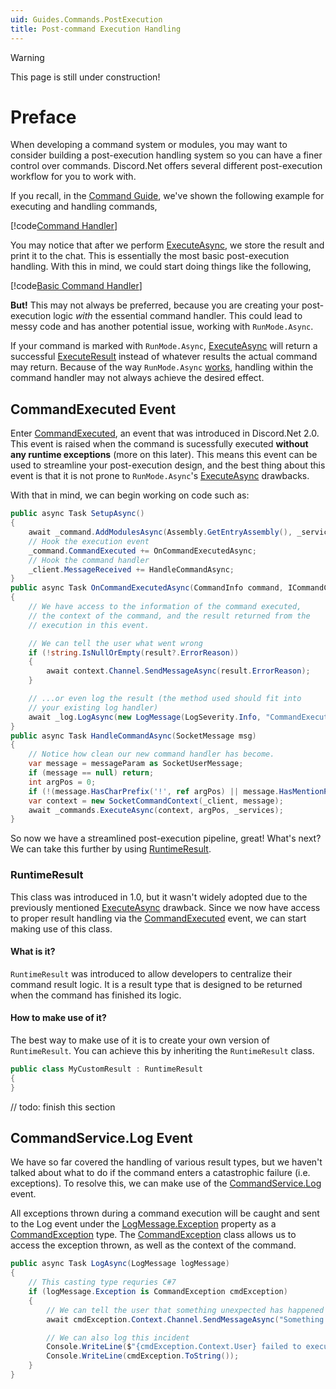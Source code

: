```yaml
---
uid: Guides.Commands.PostExecution
title: Post-command Execution Handling
---
```


> [!WARNING]
> This page is still under construction!

# Preface

When developing a command system or modules, you may want to consider
building a post-execution handling system so you can have a finer
control over commands. Discord.Net offers several different
post-execution workflow for you to work with.

If you recall, in the [Command Guide], we've shown the following
example for executing and handling commands,

[!code[Command Handler](samples/command_handler.cs)]

You may notice that after we perform [ExecuteAsync], we store the
result and print it to the chat. This is essentially the most
basic post-execution handling. With this in mind, we could start doing
things like the following,

[!code[Basic Command Handler](samples/post-execution_basic.cs)]

**But!** This may not always be preferred, because you are
creating your post-execution logic *with* the essential command
handler. This could lead to messy code and has another potential
issue, working with `RunMode.Async`.

If your command is marked with `RunMode.Async`, [ExecuteAsync] will
return a successful [ExecuteResult] instead of whatever results
the actual command may return. Because of the way `RunMode.Async`
[works](xref:FAQ.Commands), handling within the command handler
may not always achieve the desired effect.

## CommandExecuted Event

Enter [CommandExecuted], an event that was introduced in
Discord.Net 2.0. This event is raised when the command is
sucessfully executed **without any runtime exceptions** (more on this
later). This means this event can be used to streamline your
post-execution design, and the best thing about this event is that it
is not prone to `RunMode.Async`'s [ExecuteAsync] drawbacks.

With that in mind, we can begin working on code such as:

```cs
public async Task SetupAsync()
{
    await _command.AddModulesAsync(Assembly.GetEntryAssembly(), _services);
    // Hook the execution event
    _command.CommandExecuted += OnCommandExecutedAsync;
    // Hook the command handler
    _client.MessageReceived += HandleCommandAsync;
}
public async Task OnCommandExecutedAsync(CommandInfo command, ICommandContext context, IResult result)
{
    // We have access to the information of the command executed,
    // the context of the command, and the result returned from the
    // execution in this event.

    // We can tell the user what went wrong
    if (!string.IsNullOrEmpty(result?.ErrorReason))
    {
        await context.Channel.SendMessageAsync(result.ErrorReason);
    }

    // ...or even log the result (the method used should fit into
    // your existing log handler)
    await _log.LogAsync(new LogMessage(LogSeverity.Info, "CommandExecution", $"{command.Name} was executed at {DateTime.UtcNow}."));
}
public async Task HandleCommandAsync(SocketMessage msg)
{
    // Notice how clean our new command handler has become.
    var message = messageParam as SocketUserMessage;
    if (message == null) return;
    int argPos = 0;
    if (!(message.HasCharPrefix('!', ref argPos) || message.HasMentionPrefix(_client.CurrentUser, ref argPos))) return;
    var context = new SocketCommandContext(_client, message);
    await _commands.ExecuteAsync(context, argPos, _services);
}
```

So now we have a streamlined post-execution pipeline, great! What's
next? We can take this further by using [RuntimeResult].

### RuntimeResult

This class was introduced in 1.0, but it wasn't widely adopted due to
the previously mentioned [ExecuteAsync] drawback. Since we now have
access to proper result handling via the [CommandExecuted] event,
we can start making use of this class.

#### What is it?

`RuntimeResult` was introduced to allow developers to centralize
their command result logic. It is a result type that is designed to
be returned when the command has finished its logic.

#### How to make use of it?

The best way to make use of it is to create your own version of
`RuntimeResult`. You can achieve this by inheriting the `RuntimeResult`
class.

```cs
public class MyCustomResult : RuntimeResult
{
}
```

// todo: finish this section

## CommandService.Log Event

We have so far covered the handling of various result types, but we
haven't talked about what to do if the command enters a catastrophic
failure (i.e. exceptions). To resolve this, we can make use of the
[CommandService.Log] event.

All exceptions thrown during a command execution will be caught and
sent to the Log event under the [LogMessage.Exception] property as a
[CommandException] type. The [CommandException] class allows us to
access the exception thrown, as well as the context of the command.

```cs
public async Task LogAsync(LogMessage logMessage)
{
    // This casting type requries C#7
    if (logMessage.Exception is CommandException cmdException)
    {
        // We can tell the user that something unexpected has happened
        await cmdException.Context.Channel.SendMessageAsync("Something went catastrophically wrong!");

        // We can also log this incident
        Console.WriteLine($"{cmdException.Context.User} failed to execute '{cmdException.Command.Name}' in {cmdException.Context.Channel}.");
        Console.WriteLine(cmdException.ToString());
    }
}
```

[CommandException]: xref:Discord.Commands.CommandException
[LogMessage.Exception]: xref:Discord.LogMessage.Exception
[CommandService.Log]: xref:Discord.Commands.CommandService.Log
[RuntimeResult]: xref:Discord.Commands.RuntimeResult
[CommandExecuted]: xref:Discord.Commands.CommandService.CommandExecuted
[ExecuteAsync]: xref:Discord.Commands.CommandService.ExecuteAsync*
[ExecuteResult]: xref:Discord.Commands.ExecuteResult
[Command Guide]: xref:Guides.Commands.Intro
